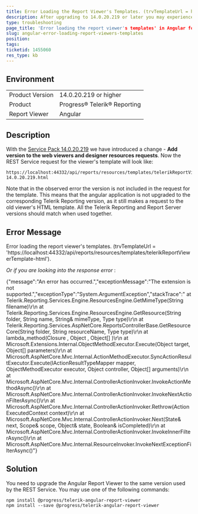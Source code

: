 ```yaml
---
title: Error Loading the Report Viewer's Templates. (trvTemplateUrl = https://localhost:44332/api/reports/resources/templates/telerikReportViewerTemplate-html).
description: After upgrading to 14.0.20.219 or later you may experience 'Error loading the report viewer's templates' in Angular Report Viewer
type: troubleshooting
page_title: 'Error loading the report viewer's templates' in Angular following upgrade
slug: angular-error-loading-report-viewers-templates
position: 
tags: 
ticketid: 1455060
res_type: kb
---
```


## Environment
<table>
	<tbody>
		<tr>
			<td>Product Version</td>
			<td>14.0.20.219 or higher</td>
		</tr>
		<tr>
			<td>Product</td>
			<td>Progress® Telerik® Reporting</td>
		</tr>
		<tr>
			<td>Report Viewer</td>
			<td>Angular</td>
		</tr>
	</tbody>
</table>


## Description
With the [Service Pack 14.0.20.219](../release-history/progress-telerik-reporting-r1-2020-sp1-14-0-20-219) we have introduced a change - 
__Add version to the web viewers and designer resources requests__. Now the REST Service request for the viewer's template will look 
like:
```
https://localhost:44332/api/reports/resources/templates/telerikReportViewerTemplate-14.0.20.219.html
```
Note that in the observed error the version is not included in the request for the template. This means that the angular application 
is not upgraded to the corresponding Telerik Reporting version, as it still makes a request to the old viewer's HTML template. 
All the Telerik Reporting and Report Server versions should match when used together.

## Error Message
Error loading the report viewer's templates. (trvTemplateUrl = 'https://localhost:44332/api/reports/resources/templates/telerikReportViewerTemplate-html').

_Or if you are looking into the response error_ :

 
{"message":"An error has occurred.","exceptionMessage":"The extension is not supported.","exceptionType":"System.ArgumentException","stackTrace":"   at Telerik.Reporting.Services.Engine.ResourcesEngine.GetMimeType(String filename)\r\n   at Telerik.Reporting.Services.Engine.ResourcesEngine.GetResource(String folder, String name, String& mimeType, Type type)\r\n   at Telerik.Reporting.Services.AspNetCore.ReportsControllerBase.GetResourceCore(String folder, String resourceName, Type type)\r\n   at lambda_method(Closure , Object , Object[] )\r\n   at Microsoft.Extensions.Internal.ObjectMethodExecutor.Execute(Object target, Object[] parameters)\r\n   at Microsoft.AspNetCore.Mvc.Internal.ActionMethodExecutor.SyncActionResultExecutor.Execute(IActionResultTypeMapper mapper, ObjectMethodExecutor executor, Object controller, Object[] arguments)\r\n   at Microsoft.AspNetCore.Mvc.Internal.ControllerActionInvoker.InvokeActionMethodAsync()\r\n   at Microsoft.AspNetCore.Mvc.Internal.ControllerActionInvoker.InvokeNextActionFilterAsync()\r\n   at Microsoft.AspNetCore.Mvc.Internal.ControllerActionInvoker.Rethrow(ActionExecutedContext context)\r\n   at Microsoft.AspNetCore.Mvc.Internal.ControllerActionInvoker.Next(State& next, Scope& scope, Object& state, Boolean& isCompleted)\r\n   at Microsoft.AspNetCore.Mvc.Internal.ControllerActionInvoker.InvokeInnerFilterAsync()\r\n   at Microsoft.AspNetCore.Mvc.Internal.ResourceInvoker.InvokeNextExceptionFilterAsync()"}

## Solution
You need to upgrade the Angular Report Viewer to the same version used by the REST Service. You may use one of the following commands:

```
npm install @progress/telerik-angular-report-viewer
npm install --save @progress/telerik-angular-report-viewer
```
